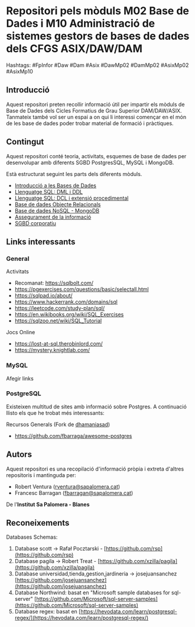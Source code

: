 # Repositori pels mòduls M02 Base de Dades i M10 Administració de sistemes gestors de bases de dades dels CFGS ASIX/DAW/DAM

Hashtags: #FpInfor #Daw #Dam #Asix #DawMp02 #DamMp02 #AsixMp02 #AsixMp10

## Introducció

Aquest repositori preten recollir informació útil per impartir els mòduls de Base de Dades dels Cicles Formatius de Grau Superior DAM/DAW/ASIX. Tanmateix també vol ser un espai a on qui li interessi començar en el món de les base de dades poder trobar material de formació i pràctiques.

## Contingut

Aquest repositori conté teoria, activitats, esquemes de base de dades per desenvolupar amb diferents SGBD PostgresSQL, MySQL i MongoDB.

Està estructurat seguint les parts dels diferents mòduls.

* [Introducció a les Bases de Dades](<0 - Introducció a les Bases de Dades/README.md>)
* [Llenguatge SQL: DML i DDL](<1 - Llenguatge SQL DML i DDL/README.md>)
* [Llenguatge SQL: DCL i extensió procedimental](<2a - LLenguatge SQL DCL i extensió procedimental>)
* [Base de dades Objecte Relacionals](<3 - Bases de Dades Objecte-Relacionals>)
* [Base de dades NoSQL - MongoDB](<4 - Bases de Dades NOSQL>)
* [Assegurament de la informació](<2b - Assegurament de la informació>)
* [SGBD corporatiu](<5 - SGBD Corporatiu>)

## Links interessants

### General
  
Activitats

* Recomanat: <https://sqlbolt.com/>
* <https://pgexercises.com/questions/basic/selectall.html>
* <https://sqlpad.io/about/>
* <https://www.hackerrank.com/domains/sql>
* <https://leetcode.com/study-plan/sql/>
* <https://en.wikibooks.org/wiki/SQL_Exercises>
* <https://sqlzoo.net/wiki/SQL_Tutorial>

Jocs Online

* <https://lost-at-sql.therobinlord.com/>
* <https://mystery.knightlab.com/>

### MySQL

Afegir links

### PostgreSQL

Existeixen multitud de sites amb informació sobre Postgres. A continuació llisto els que he trobat més interessants:

  Recursos Generals (Fork de [dhamaniasad](https://github.com/dhamaniasad/awesome-postgres))

* <https://github.com/fbarraga/awesome-postgres>

## Autors

Aquest repositori es una recopilació d'informació pròpia i extreta d'altres repositoris i mantinguda per:

* Robert Ventura (<rventura@sapalomera.cat>)
* Francesc Barragan (<fbarragan@sapalomera.cat>)

De l'**Institut Sa Palomera - Blanes**

## Reconeixements

Databases Schemas:

1. Database scott  -> Rafał Pocztarski - [https://github.com/rsp](https://github.com/rsp)
2. Database pagila -> Robert Treat - [https://github.com/xzilla/pagila](https://github.com/xzilla/pagila)
3. Database universidad,tienda,gestion,jardineria -> josejuansanchez [https://github.com/josejuansanchez](https://github.com/josejuansanchez)
4. Database Northwind: basat en "Microsoft sample databases for sql-server" [https://github.com/Microsoft/sql-server-samples](https://github.com/Microsoft/sql-server-samples)
5. Database regex: basat en [https://hevodata.com/learn/postgresql-regex/](https://hevodata.com/learn/postgresql-regex/)
